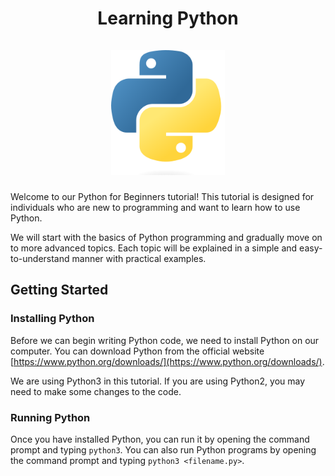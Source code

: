<h1 align="center">
 Learning Python

  <br />
  <br />

  <img src="./python-logo.png" height="200">
</h1>

Welcome to our Python for Beginners tutorial! This tutorial is designed for individuals who are new to programming and want to learn how to use Python.

We will start with the basics of Python programming and gradually move on to more advanced topics. Each topic will be explained in a simple and easy-to-understand manner with practical examples.

## Getting Started

### Installing Python

Before we can begin writing Python code, we need to install Python on our computer.
You can download Python from the official website [https://www.python.org/downloads/](https://www.python.org/downloads/).

We are using Python3 in this tutorial. If you are using Python2, you may need to make some changes to the code.

### Running Python

Once you have installed Python, you can run it by opening the command prompt and typing `python3`. You can also run Python programs by opening the command prompt and typing `python3 <filename.py>`.
